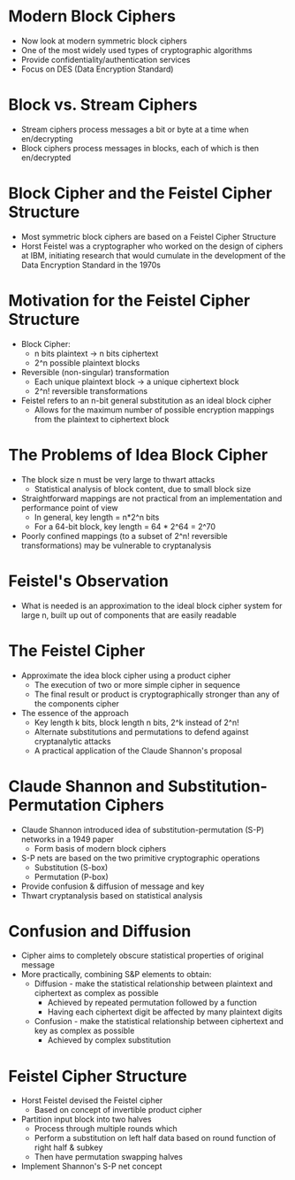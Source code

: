 # Modern Block Ciphers
- Now look at modern symmetric block ciphers
- One of the most widely used types of cryptographic algorithms
- Provide confidentiality/authentication services
- Focus on DES (Data Encryption Standard)

# Block vs. Stream Ciphers
- Stream ciphers process messages a bit or byte at a time when en/decrypting
- Block ciphers process messages in blocks, each of which is then en/decrypted

# Block Cipher and the Feistel Cipher Structure
- Most symmetric block ciphers are based on a Feistel Cipher Structure
- Horst Feistel was a cryptographer who worked on the design of ciphers at IBM, initiating research that would cumulate in the development of the Data Encryption Standard in the 1970s

# Motivation for the Feistel Cipher Structure
- Block Cipher:
    - n bits plaintext -> n bits ciphertext
    - 2^n possible plaintext blocks
- Reversible (non-singular) transformation
    - Each unique plaintext block -> a unique ciphertext block
    - 2^n! reversible transformations
- Feistel refers to an n-bit general substitution as an ideal block cipher
    - Allows for the maximum number of possible encryption mappings from the plaintext to ciphertext block

# The Problems of Idea Block Cipher
- The block size n must be very large to thwart attacks
    - Statistical analysis of block content, due to small block size
- Straightforward mappings are not practical from an implementation and performance point of view
    - In general, key length = n*2^n bits
    - For a 64-bit block, key length = 64 * 2^64 = 2^70
- Poorly confined mappings (to a subset of 2^n! reversible transformations) may be vulnerable to cryptanalysis

# Feistel's Observation
- What is needed is an approximation to the ideal block cipher system for large n, built up out of components that are easily readable

# The Feistel Cipher
- Approximate the idea block cipher using a product cipher
    - The execution of two or more simple cipher in sequence
    - The final result or product is cryptographically stronger than any of the components cipher
- The essence of the approach
    - Key length k bits, block length n bits, 2^k instead of 2^n!
    - Alternate substitutions and permutations to defend against cryptanalytic attacks
    - A practical application of the Claude Shannon's proposal

# Claude Shannon and Substitution-Permutation Ciphers
- Claude Shannon introduced idea of substitution-permutation (S-P) networks in a 1949 paper
    - Form basis of modern block ciphers
- S-P nets are based on the two primitive cryptographic operations
    - Substitution (S-box)
    - Permutation (P-box)
- Provide confusion & diffusion of message and key
- Thwart cryptanalysis based on statistical analysis

# Confusion and Diffusion
- Cipher aims to completely obscure statistical properties of original message
- More practically, combining S&P elements to obtain:
    - Diffusion - make the statistical relationship between plaintext and ciphertext as complex as possible
        - Achieved by repeated permutation followed by a function
        - Having each ciphertext digit be affected by many plaintext digits
    - Confusion - make the statistical relationship between ciphertext and key as complex as possible
        - Achieved by complex substitution

# Feistel Cipher Structure
- Horst Feistel devised the Feistel cipher
    - Based on concept of invertible product cipher
- Partition input block into two halves
    - Process through multiple rounds which
    - Perform a substitution on left half data based on round function of right half & subkey
    - Then have permutation swapping halves
- Implement Shannon's S-P net concept
